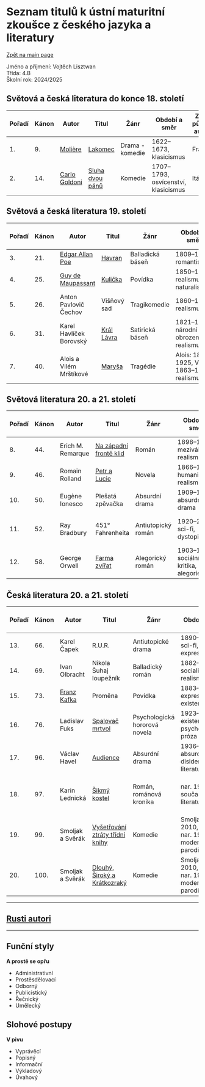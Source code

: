 # Seznam titulů k ústní maturitní zkoušce z českého jazyka a literatury
[Zpět na main page](https://github.com/ruzovybanan1254/maturita2025/tree/main)

Jméno a příjmení: Vojtěch Lisztwan  
Třída: 4.B  
Školní rok: 2024/2025

## Světová a česká literatura do konce 18. století

| Pořadí | Kánon | Autor         | Titul       | Žánr             | Období a směr                | Země původu autora | Pár hlavních postav                |
|--------|-------|---------------|-------------|------------------|-----------------------------|--------------------|----------------------------------|
| 1.     | 9.    | [Molière](https://github.com/ruzovybanan1254/maturita2025/blob/main/ustni/CJ/Moliere.md)       | [Lakomec](https://github.com/ruzovybanan1254/maturita2025/blob/main/ustni/CJ/%5BMOLIERE%5D%20Lakomec.pdf)     | Drama - komedie  | 1622–1673, klasicismus          | Francie            | Harpagon, Kleantés, Eliška       |
| 2.     | 14.   | [Carlo Goldoni](https://github.com/ruzovybanan1254/maturita2025/blob/main/ustni/CJ/Carlo.md) | [Sluha dvou pánů](https://github.com/ruzovybanan1254/maturita2025/blob/main/ustni/CJ/Sluh%20dvou%20p%C3%A1n%C5%AF.pdf) | Komedie          | 1707–1793, osvícenství, klasicismus | Itálie             | Truffaldino, Clarice, Beatrice   |

## Světová a česká literatura 19. století

| Pořadí | Kánon | Autor                   | Titul         | Žánr               | Období a směr                      | Země původu autora | Pár hlavních postav                      |
|--------|-------|-------------------------|---------------|--------------------|-----------------------------------|--------------------|----------------------------------------|
| 3.     | 21.   | [Edgar Allan Poe](./Poe.md)         | [Havran](https://github.com/ruzovybanan1254/maturita2025/blob/main/ustni/CJ/Havran%20Edgar%20Allan%20Poe.pdf)        | Balladická báseň   | 1809–1849, romantismus             | USA                | Vypravěč, Havran                        |
| 4.     | 25.   | [Guy de Maupassant](./Maupasant.md)     | [Kulička](./Kuli%C4%8Dka.pdf)       | Povídka            | 1850–1893, realismus, naturalismus | Francie            | Mme. Baptistine, Kulička                |
| 5.     | 26.   | Anton Pavlovič Čechov   | Višňový sad   | Tragikomedie       | 1860–1904, realismus               | Rusko              | Ranevská, Lopachin, Trofimov            |
| 6.     | 31.   | Karel Havlíček Borovský | [Král Lávra](https://github.com/ruzovybanan1254/maturita2025/blob/main/ustni/CJ/kral_lavra.pdf)    | Satirická báseň    | 1821–1856, národní obrození, realismus | Česko              | Král Lávra, Raroh                      |
| 7.     | 40.   | Alois a Vilém Mrštíkové | [Maryša](./Maryša.pdf)        | Tragédie           | Alois: 1861–1925, Vilém: 1863–1912, realismus | Česko              | Maryša, Franěk, Lízal                   |

## Světová literatura 20. a 21. století

| Pořadí | Kánon | Autor               | Titul                   | Žánr                | Období a směr                    | Země původu autora | Pár hlavních postav                   |
|--------|-------|---------------------|-------------------------|---------------------|---------------------------------|--------------------|-------------------------------------|
| 8.     | 44.   | Erich M. Remarque   | [Na západní frontě klid](https://github.com/ruzovybanan1254/maturita2025/blob/main/ustni/CJ/Na%20zapadni%20fronte%20klid.pdf)  | Román               | 1898–1970, meziválečný realismus | Německo            | Paul Bäumer, Kat                     |
| 9.     | 46.   | Romain Rolland      | [Petr a Lucie](https://github.com/ruzovybanan1254/maturita2025/blob/main/ustni/CJ/9.%20Petr%20a%20Lucie/%5BROLLAND%5D%20Petr%20a%20Lucie.pdf)            | Novela              | 1866–1944, humanistický realismus | Francie            | Petr, Lucie                         |
| 10.    | 50.   | Eugène Ionesco      | Plešatá zpěvačka        | Absurdní drama      | 1909–1994, absurdní drama       | Rumunsko/Francie   | Manžel, Manželka                    |
| 11.    | 52.   | Ray Bradbury        | 451° Fahrenheita        | Antiutopický román  | 1920–2012, sci-fi, dystopie    | USA                | Guy Montag, Clarisse McClellan      |
| 12.    | 58.   | George Orwell       | [Farma zvířat](https://github.com/ruzovybanan1254/maturita2025/blob/main/ustni/CJ/12.%20Farma%20zv%C3%AD%C5%99at/%5BORWELL%5D%20Farma%20zv%C3%AD%C5%99at.pdf) | Alegorický román    | 1903–1950, sociální kritika, alegorie | Velká Británie     | Napoleon, Snowball, Boxer           |

## Česká literatura 20. a 21. století

| Pořadí | Kánon | Autor             | Titul                          | Žánr                        | Období a směr                     | Země původu autora | Pár hlavních postav                     |
|--------|-------|-------------------|--------------------------------|-----------------------------|----------------------------------|--------------------|---------------------------------------|
| 13.    | 66.   | Karel Čapek        | R.U.R.                         | Antiutopické drama          | 1890–1938, sci-fi, expresionismus | Česko              | Rossum, Helena, Domin                   |
| 14.    | 69.   | Ivan Olbracht      | Nikola Šuhaj loupežník         | Balladický román            | 1882–1952, socialistický realismus | Česko              | Nikola Šuhaj, Erina                    |
| 15.    | 73.   | [Franz Kafka](https://github.com/ruzovybanan1254/maturita2025/blob/main/ustni/CJ/Kafka.md)        | Proměna                        | Povídka                     | 1883–1924, expresionismus, existencialismus | Rakousko-Uhersko | Gregor Samsa                          |
| 16.    | 76.   | Ladislav Fuks      | [Spalovač mrtvol](https://github.com/ruzovybanan1254/maturita2025/blob/main/ustni/CJ/%5BFUKS%5D%20Spalovau%CC%88%20mrtvol.pdf) | Psychologická hororová novela | 1923–1994, existencialismus, psychologická próza | Česko            | Jan Prokop, Olga                      |
| 17.    | 96.   | Václav Havel       | [Audience](https://github.com/ruzovybanan1254/maturita2025/blob/main/ustni/CJ/Audience/Audience.pdf)         | Absurdní drama              | 1936–2011, absurdní drama, disidentská literatura | Česko              | Hráč, Výčepní                         |
| 18.    | 97.   | Karin Lednická     | [Šikmý kostel](https://github.com/ruzovybanan1254/maturita2025/blob/main/ustni/CJ/%C5%A1ikm%C3%BD%20kostel.pdf) | Román, románová kronika     | nar. 1969, současná literatura  | Česko              | Hlavní postavy nejsou přesně stanoveny |
| 19.    | 99.   | Smoljak a Svěrák   | [Vyšetřování ztráty třídní knihy](https://github.com/ruzovybanan1254/maturita2025/blob/main/ustni/CJ/Vy%C5%A1et%C5%99ov%C3%A1n%C3%AD%20ztr%C3%A1ty%20t%C5%99%C3%ADdn%C3%AD%20knihy.pdf) | Komedie                   | Smoljak: 1931–2010, Svěrák: nar. 1936, moderní humor, parodie | Česko              | Vyšetřovatel, Učitel, Student        |
| 20.    | 100.  | Smoljak a Svěrák   | [Dlouhý, Široký a Krátkozraký](https://github.com/ruzovybanan1254/maturita2025/blob/main/ustni/CJ/dlouh%C3%BD%20%C5%A1irok%C3%BD%20a%20kr%C3%A1tkozrak%C3%BD.pdf) | Komedie                   | Smoljak: 1931–2010, Svěrák: nar. 1936, moderní humor, parodie | Česko              | Dlouhý, Široký, Krátkozraký          |

---
## [Rusti autori](./Rusko.md)
---

## Funční styly
**A prostě se opřu**
<ul>
  <li>Administrativní</li>
  <li>Prostěsdělovací</li>
  <li>Odborný</li>
  <li>Publicistický</li>
  <li>Řečnický</li>
  <li>Umělecký</li>
</ul>

## Slohové postupy
**V pivu**
<ul>
  <li>Vyprávěcí</li>
  <li>Popisný</li>
  <li>Informační</li>
  <li>Výkladový</li>
  <li>Úvahový</li>
</ul>









